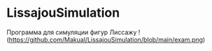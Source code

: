 # LissajouSimulation
Программа для симуляции фигур Лиссажу
!(https://github.com/Makual/LissajouSimulation/blob/main/exam.png)

